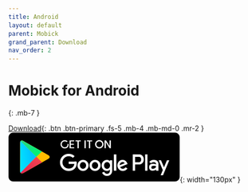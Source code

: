 ```yaml
---
title: Android
layout: default
parent: Mobick
grand_parent: Download
nav_order: 2
---
```


# Mobick for Android
{: .mb-7 }

[Download](https://play.google.com/store/apps/details?id=io.mendelwallet.mendelwallet){: .btn .btn-primary .fs-5 .mb-4 .mb-md-0 .mr-2 }
![Google Play](/assets/images/google-play.svg){: width="130px" }
